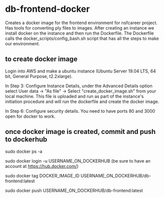 # db-frontend-docker
Creates a docker image for the frontend environment for nsfcareer project. Has tools for converting ply files to images. After creating an instance we install docker on the instance and then run the Dockerfile. The Dockerfile calls the docker_scripts/config_bash.sh script that has all the steps to make our environment.

 ## to create docker image
Login into AWS and make a ubuntu instance (Ubuntu Server 19.04 LTS, 64 bit, General Purpose, t2.2xlarge).


In Step 3: Configure Instance Details, under the Advanced Details option select User data -> "As file" -> Select "create_docker_image.sh" from your local machine.  This file is uploaded and run as part of the instance's initiation procedure and will run the dockerfile and create the docker image.


In Step 6: Configure security details. You need to have ports 80 and 3000 open for docker to work.

## once docker image is created, commit and push to dockerhub

 sudo docker ps -a

 sudo docker login -u USERNAME_ON_DOCKERHUB (be sure to have an account at https://hub.docker.com/)

 sudo docker tag       DOCKER_IMAGE_ID      USERNAME_ON_DOCKERHUB/db-frontend:latest

 sudo docker push USERNAME_ON_DOCKERHUB/db-frontend:latest
